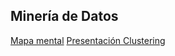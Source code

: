 ## Minería de Datos
[Mapa mental](https://github.com/patyarvizu/Mineria-de-datos/blob/master/MapaMental_1_1823604.pdf)
[Presentación Clustering](https://github.com/patyarvizu/Mineria-de-datos/blob/master/Presentacion_Clustering_002_(Con_Ejercicio).pdf)
